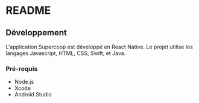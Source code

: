 # README

## Développement

L'application Supercoop est développé en React Native. Le projet utilise les langages Javascript, HTML, CSS, Swift, et Java.

### Pré-requis

- Node.js
- Xcode
- Android Studio